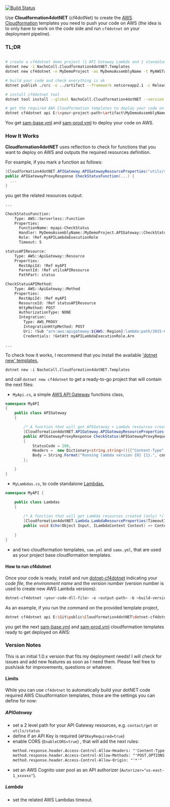 [![Build Status](https://travis-ci.com/NachoColl/dotnet-cf4dotnet.svg?branch=master)](https://travis-ci.com/NachoColl/dotnet-cf4dotnet)

Use **Cloudformation4dotNET** (cf4dotNet) to create the [AWS Cloudformation](https://aws.amazon.com/cloudformation/) templates you need to push your code on AWS (the idea is to only have to work on the code side and run ```cf4dotnet``` on your deployment pipeline).


### TL;DR

```bash

# create a cf4dotnet demo project (1 API Gateway Lambda and 1 standalone Lambda )
dotnet new -i NachoColl.Cloudformation4dotNET.Templates
dotnet new cf4dotnet -n MyDemoProject -as MyDemoAssemblyName -t MyAWSTagCode

# build your code and check everything is ok
dotnet publish ./src -o ../artifact --framework netcoreapp2.1 -c Release

# install cf4dotnet tool
dotnet tool install --global NachoColl.Cloudformation4dotNET --version 1.0.*

# get the required AWS Cloudformation templates to deploy your code on AWS
dotnet cf4dotnet api E:\<your-project-path>\artifact\MyDemoAssemblyName.dll -e prod

```

You get [sam-base.yml](./demo/sam-base.yml) and [sam-prod.yml](./demo/sam-prod.yml) to deploy your code on AWS.


### How It Works

**Cloudformation4dotNET** uses reflection to check for functions that you want to deploy on AWS and outputs the required resources definition. 

For example, if you mark a function as follows:

```csharp
[Cloudformation4dotNET.APIGateway.APIGatewayResourceProperties("utils/status", EnableCORS=true, TimeoutInSeconds=5)]
public APIGatewayProxyResponse CheckStatusFunction(...) { 
  ...
}
```
you get the related resources output:

```bash
...

CheckStatusFunction:
    Type: AWS::Serverless::Function
    Properties:
      FunctionName: myapi-CheckStatus
      Handler: MyDemoAssemblyName::MyDemoProject.APIGateway::CheckStatus 
      Role: !Ref myAPILambdaExecutionRole
      Timeout: 5

statusAPIResource:
    Type: AWS::ApiGateway::Resource
    Properties:
      RestApiId: !Ref myAPI
      ParentId: !Ref utilsAPIResource
      PathPart: status

CheckStatusAPIMethod:
    Type: AWS::ApiGateway::Method
    Properties:
      RestApiId: !Ref myAPI
      ResourceId: !Ref statusAPIResource
      HttpMethod: POST
      AuthorizationType: NONE
      Integration:
        Type: AWS_PROXY
        IntegrationHttpMethod: POST
        Uri: !Sub "arn:aws:apigateway:${AWS::Region}:lambda:path/2015-03-31/functions/${CheckStatusFunction.Arn}:${!stageVariables.lambdaAlias}/invocations"
        Credentials: !GetAtt myAPILambdaExecutionRole.Arn

...
```

To check how it works, I recommend that you install the available ['dotnet new' templates](https://github.com/NachoColl/dotnet-cf4dotnet-templates),

```
dotnet new -i NachoColl.Cloudformation4dotNET.Templates
```

and call ```dotnet new cf4dotnet``` to get a ready-to-go project that will contain the next files:

- ```MyApi.cs```, a simple [AWS API Gateway](https://aws.amazon.com/api-gateway/) functions class,

```csharp
namespace MyAPI
{
    public class APIGateway
    {

        /* A function that will get APIGateway + Lambda resources created. */
        [Cloudformation4dotNET.APIGateway.APIGatewayResourceProperties("utils/status", APIKeyRequired=true,  EnableCORS=true, TimeoutInSeconds=2)]
        public APIGatewayProxyResponse CheckStatus(APIGatewayProxyRequest Request, ILambdaContext context) => new APIGatewayProxyResponse
        {
            StatusCode = 200,
            Headers =  new Dictionary<string,string>(){{"Content-Type","text/plain"}},
            Body = String.Format("Running lambda version {0} {1}.", context.FunctionVersion, JsonConvert.SerializeObject(Request?.StageVariables))
        };

    }
}
```

- ```MyLambdas.cs```, to code standalone [Lambdas](https://aws.amazon.com/lambda/),

```csharp
namespace MyAPI {

    public class Lambdas
    {
        
        /* A function that will get Lambda resources created (only) */
        [Cloudformation4dotNET.Lambda.LambdaResourceProperties(TimeoutInSeconds=20)]
        public void Echo(Object Input, ILambdaContext Context) => Context?.Logger?.Log(JsonConvert.SerializeObject(Input));
        
    }
}
```

- and two cloudformation templates, ```sam.yml``` and ```samx.yml```, that are used as your project base cloudformation templates.


#### How to run cf4dotnet

Once your code is ready, install and run [dotnet-cf4dotnet](https://www.nuget.org/packages/NachoColl.Cloudformation4dotNET/) indicating your *code file*, the *environment name* and the *version number* (version number is used to create new AWS Lambda versions):

```bash
dotnet-cf4dotnet <your-code-dll-file> -o <output-path> -b <build-version-number> -e <environment-name>
```

As an example, if you run the command on the provided template project,

```bash
dotnet cf4dotnet api E:\Git\public\Cloudformation4dotNET\dotnet-cf4dotnet\demo\artifact\MyDemoAssemblyName.dll
```
you get the next [sam-base.yml](./demo/sam-base.yml) and [sam-prod.yml](./demo/sam-prod.yml) cloudformation templates ready to get deployed on AWS:


### Version Notes

This is an initial 1.0.x version that fits my deployment needs! I will check for issues and add new features as soon as I need them. Please feel free to push/ask for improvements, questions or whatever. 

#### Limits

While you can use ```cf4dotnet``` to automatically build your dotNET code required AWS Cloudformation templates, those are the settings you can define for now:

##### APIGateway

- set a 2 level path for your API Gateway resources, e.g. ```contact/get``` or ```utils/status```
- define if an API Key is required (```APIKeyRequired=true```)
- enable CORS (```EnableCORS=true```) , that will add the next rules: 
    ```xml
    method.response.header.Access-Control-Allow-Headers: "'Content-Type,X-Amz-Date,Authorization,X-Api-Key,X-Amz-Security-Token,IdentityPoolId,IdentityId'"
    method.response.header.Access-Control-Allow-Methods: "'POST,OPTIONS'"
    method.response.header.Access-Control-Allow-Origin: "'*'"
    ```
- set an AWS Cognito user pool as an API authorizer (```Autorizer="us-east-1_xxxxxx"```).

##### Lambda 

- set the related AWS Lambdas timeout.
